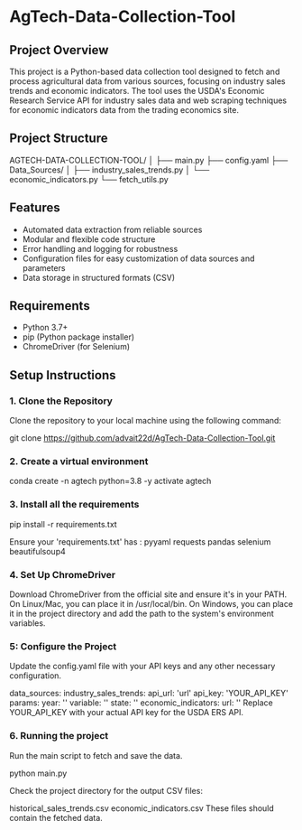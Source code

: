 # AgTech-Data-Collection-Tool

## Project Overview
This project is a Python-based data collection tool designed to fetch and process agricultural data from various sources, focusing on industry sales trends and economic indicators. The tool uses the USDA's Economic Research Service API for industry sales data and web scraping techniques for economic indicators data from the trading economics site.

## Project Structure
AGTECH-DATA-COLLECTION-TOOL/
│
├── main.py
├── config.yaml
├── Data_Sources/
│   ├── industry_sales_trends.py
│   └── economic_indicators.py
└── fetch_utils.py


## Features
- Automated data extraction from reliable sources
- Modular and flexible code structure
- Error handling and logging for robustness
- Configuration files for easy customization of data sources and parameters
- Data storage in structured formats (CSV)

## Requirements
- Python 3.7+
- pip (Python package installer)
- ChromeDriver (for Selenium) 

## Setup Instructions

### 1. Clone the Repository
Clone the repository to your local machine using the following command:

git clone https://github.com/advait22d/AgTech-Data-Collection-Tool.git

### 2. Create a virtual environment
conda create -n agtech python=3.8 -y
activate agtech

### 3. Install all the requirements
pip install -r requirements.txt

Ensure your 'requirements.txt' has :
pyyaml
requests
pandas
selenium
beautifulsoup4

### 4. Set Up ChromeDriver
Download ChromeDriver from the official site and ensure it's in your PATH. On Linux/Mac, you can place it in /usr/local/bin. On Windows, you can place it in the project directory and add the path to the system's environment variables.

### 5: Configure the Project
Update the config.yaml file with your API keys and any other necessary configuration.

data_sources:
  industry_sales_trends:
    api_url: 'url'
    api_key: 'YOUR_API_KEY'
    params:
      year: ''
      variable: ''
      state: ''
  economic_indicators:
    url: ''
Replace YOUR_API_KEY with your actual API key for the USDA ERS API.

### 6. Running the project

Run the main script to fetch and save the data.

python main.py


Check the project directory for the output CSV files:

historical_sales_trends.csv
economic_indicators.csv
These files should contain the fetched data.


